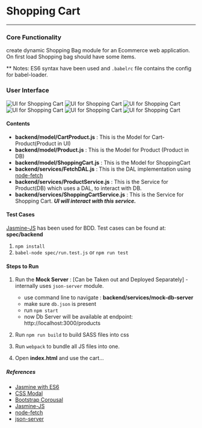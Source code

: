 # Shopping Cart
---
### Core Functionality 

create dynamic Shopping Bag module for an Ecommerce web application.	On first load Shopping bag should have some items. 


** Notes: ES6 syntax have been used and `.babelrc` file contains the config for babel-loader.

### User Interface

![UI for Shopping Cart]((https://github.com/rohit-khanna/XT-Core/blob/master/Assignments/Shopping-Cart/UI-1.PNG))
![UI for Shopping Cart]((https://github.com/rohit-khanna/XT-Core/blob/master/Assignments/Shopping-Cart/UI-2.PNG))
![UI for Shopping Cart]((https://github.com/rohit-khanna/XT-Core/blob/master/Assignments/Shopping-Cart/UI-3.PNG))
![UI for Shopping Cart]((https://github.com/rohit-khanna/XT-Core/blob/master/Assignments/Shopping-Cart/UI-4.PNG))
![UI for Shopping Cart]((https://github.com/rohit-khanna/XT-Core/blob/master/Assignments/Shopping-Cart/UI-5.PNG))
![UI for Shopping Cart]((https://github.com/rohit-khanna/XT-Core/blob/master/Assignments/Shopping-Cart/UI-6.PNG))


#### Contents
- **backend/model/CartProduct.js** : This is the Model for Cart-Product(Product in UI)
- **backend/model/Product.js** : This is the Model for  Product (Product in DB)
- **backend/model/ShoppingCart.js** : This is the Model for ShoppingCart
- **backend/services/FetchDAL.js** : This is the DAL implementation using [node-fetch](https://www.npmjs.com/package/node-fetch)
- **backend/services/ProductService.js** : This is the Service for Product(DB) which uses a DAL, to interact with DB. 
- **backend/services/ShoppingCartService.js** : This is the Service for Shopping Cart. ***UI will interact with this service.***


#### Test Cases
[Jasmine-JS](https://jasmine.github.io/) has been used for BDD. Test cases can be found at: **spec/backend**

1.  `npm install`
2.  `babel-node spec/run.test.js` or `npm run test`

####  Steps to Run
1. Run the **Mock Server** : [Can be Taken out and Deployed Separately] - internally uses `json-server` module.  
    - use command line to navigate : **backend/services/mock-db-server** 
    - make sure `db.json`  is present
    - run `npm start`
    - now Db Server will be available at endpoint: http://localhost:3000/products

2. Run `npm run build`  to build SASS files into css
3. Run `webpack` to bundle all JS files into one.
4. Open **index.html** and use the cart...

##### References
- [Jasmine with ES6](https://fullstack-developer.academy/using-jasmine-with-javascript-es2015/)
- [CSS Modal](https://www.w3schools.com/howto/tryit.asp?filename=tryhow_css_modal)
- [Bootstrap Corousal](https://www.w3schools.com/bootstrap4/tryit.asp?filename=trybs_carousel)
- [Jasmine-JS](https://jasmine.github.io/)
- [node-fetch](https://www.npmjs.com/package/node-fetch)
- [json-server](https://www.npmjs.com/package/json-server)


